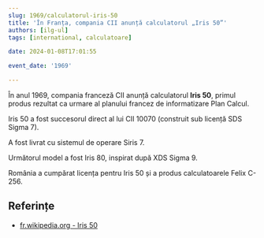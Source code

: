 ```yaml
---
slug: 1969/calculatorul-iris-50
title: 'În Franța, compania CII anunță calculatorul „Iris 50”'
authors: [ilg-ul]
tags: [international, calculatoare]

date: 2024-01-08T17:01:55

event_date: '1969'

---
```


În anul 1969, compania franceză CII anunță calculatorul **Iris 50**, primul
produs rezultat ca urmare al planului francez de informatizare
Plan Calcul.

<!-- truncate -->

Iris 50 a fost succesorul direct al lui CII 10070 (construit sub
licență SDS Sigma 7).

A fost livrat cu sistemul de operare Siris 7.

Următorul model a fost Iris 80, inspirat după XDS Sigma 9.

România a cumpărat licența pentru Iris 50 și a produs calculatoarele
Felix C-256.

## Referințe

- [fr.wikipedia.org - Iris 50](https://fr.wikipedia.org/wiki/Iris_50)
